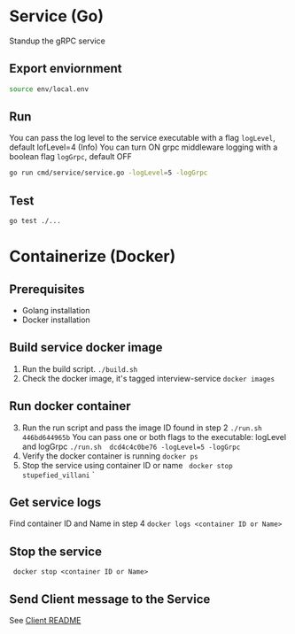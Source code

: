 # Service (Go)

Standup the gRPC service

## Export enviornment

```sh
source env/local.env
```

## Run
You can pass the log level to the service executable with a flag `logLevel`, default lofLevel=4 (Info)
You can turn ON grpc middleware logging with a boolean flag `logGrpc`, default OFF 

```sh
go run cmd/service/service.go -logLevel=5 -logGrpc
```

## Test

```sh
go test ./...
```

# Containerize (Docker)
## Prerequisites
- Golang installation
- Docker installation
## Build service docker image
1. Run the build script.
`./build.sh`
2. Check the docker image, it's tagged interview-service
`docker images`
## Run docker container
3. Run the run script and pass the image ID found in step 2
`./run.sh 446bd644965b`
You can pass one or both flags to the executable: logLevel and logGrpc
`./run.sh  dcd4c4c0be76 -logLevel=5 -logGrpc`
4. Verify the docker container is running
`docker ps`
5. Stop the service using container ID or name
` docker stop stupefied_villani`
`
## Get service logs
Find container ID and Name in step 4
`docker logs <container ID or Name>`

## Stop the service
` docker stop <container ID or Name>`

## Send Client message to the Service
See [Client README](../client-go/README.md)
